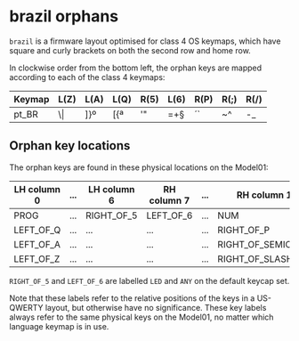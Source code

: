 brazil orphans
===============

`brazil` is a firmware layout optimised for class 4 OS keymaps,
which have square and curly brackets on both the second row and home row.

In clockwise order from the bottom left, the orphan keys are mapped
according to each of the class 4 keymaps:

Keymap	| L(Z)	| L(A)	| L(Q)	| R(5)	| L(6)	| R(P)	| R(;)	| R(/)
--------|-------|-------|-------|-------|-------|-------|-------|-------
pt_BR	|\\&#124;| ]}º	| [{ª	| '"	| =+§	| ´`	| ~^	| -_

Orphan key locations
--------------------

The orphan keys are found in these physical locations on the Model01:

LH column 0	|...|LH column 6|RH column 7|...|RH column 15	
------------|---|-----------|-----------|---|--------------
PROG		|...|RIGHT_OF_5 | LEFT_OF_6	|...| NUM
LEFT_OF_Q	|...|...		|...		|...| RIGHT_OF_P
LEFT_OF_A	|...|...		|...		|...| RIGHT_OF_SEMICOLON
LEFT_OF_Z	|...|...		|...		|...| RIGHT_OF_SLASH

`RIGHT_OF_5` and `LEFT_OF_6` are labelled `LED` and `ANY` on the
default keycap set.

Note that these labels refer to the relative positions of the keys in a
US-QWERTY layout, but otherwise have no significance. These key labels
always refer to the same physical keys on the Model01, no matter which
language keymap is in use.
